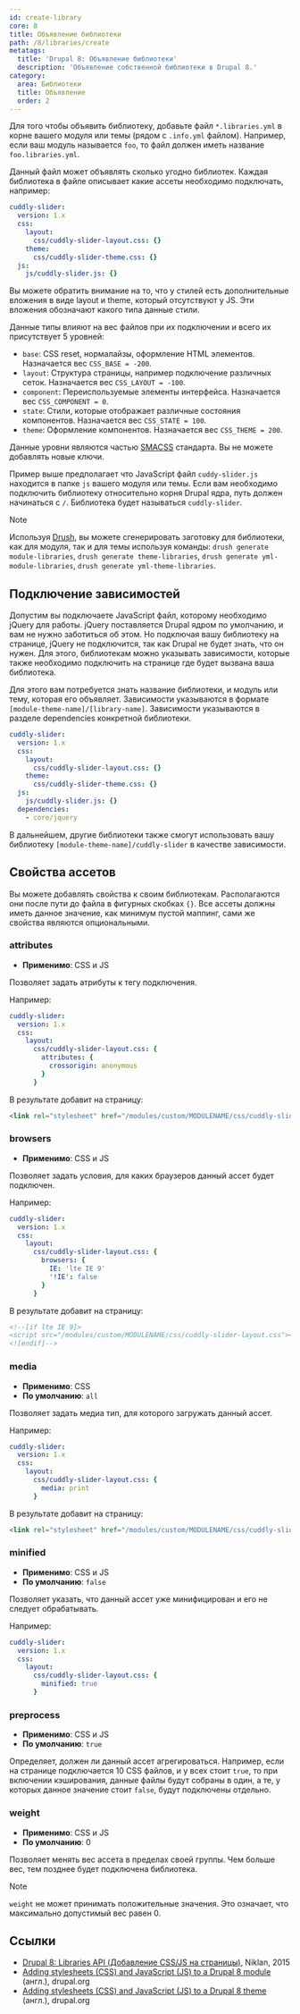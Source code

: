 ```yaml
---
id: create-library
core: 8
title: Объявление библиотеки
path: /8/libraries/create
metatags:
  title: 'Drupal 8: Объявление библиотеки'
  description: 'Объявление собственной библиотеки в Drupal 8.'
category:
  area: Библиотеки
  title: Объявление
  order: 2
---
```


Для того чтобы объявить библиотеку, добавьте файл `*.libraries.yml` в корне вашего модуля или темы (рядом с `.info.yml` файлом). Например, если ваш модуль называется `foo`, то файл должен иметь название `foo.libraries.yml`.

Данный файл может объявлять сколько угодно библиотек. Каждая библиотека в файле описывает какие ассеты необходимо подключать, например:

```yaml
cuddly-slider:
  version: 1.x
  css:
    layout:
      css/cuddly-slider-layout.css: {}
    theme:
      css/cuddly-slider-theme.css: {}
  js:
    js/cuddly-slider.js: {}
```

Вы можете обратить внимание на то, что у стилей есть дополнительные вложения в виде layout и theme, который отсутствуют у JS. Эти вложения обозначают какого типа данные стили.

Данные типы влияют на вес файлов при их подключении и всего их присутствует 5 уровней:

- `base`: CSS reset, нормалайзы, оформление HTML элементов. Назначается вес `CSS_BASE = -200`.
- `layout`: Структура страницы, например подключение различных сеток. Назначается вес `CSS_LAYOUT = -100`.
- `component`: Переиспользуемые элементы интерфейса. Назначается вес `CSS_COMPONENT = 0`.
- `state`: Стили, которые отображает различные состояния компонентов. Назначается вес `CSS_STATE = 100`.
- `theme`: Оформление компонентов. Назначается вес `CSS_THEME = 200`.

Данные уровни являются частью [SMACSS](https://smacss.com/) стандарта. Вы не можете добавлять новые ключи.

Пример выше предполагает что JavaScript файл `cuddy-slider.js` находится в папке `js` вашего модуля или темы. Если вам необходимо подключить библиотеку относительно корня Drupal ядра, путь должен начинаться с `/`. Библиотека будет называться `cuddly-slider`.

> [!NOTE]
> Используя [Drush](../../drush.md), вы можете сгенерировать заготовку для библиотеки, как для модуля, так и для темы используя команды: `drush generate module-libraries`, `drush generate theme-libraries`, `drush generate yml-module-libraries`, `drush generate yml-theme-libraries`.

## Подключение зависимостей
 
Допустим вы подключаете JavaScript файл, которому необходимо jQuery для работы. jQuery поставляется Drupal ядром по умолчанию, и вам не нужно заботиться об этом. Но подключая вашу библиотеку на странице, jQuery не подключится, так как Drupal не будет знать, что он нужен. Для этого, библиотекам можно указывать зависимости, которые также необходимо подключить на странице где будет вызвана ваша библиотека.

Для этого вам потребуется знать название библиотеки, и модуль или тему, которая его объявляет. Зависимости указываются в формате `[module-theme-name]/[library-name]`. Зависимости указываются в разделе dependencies конкретной библиотеки. 

```yaml
cuddly-slider:
  version: 1.x
  css:
    layout:
      css/cuddly-slider-layout.css: {}
    theme:
      css/cuddly-slider-theme.css: {}
  js:
    js/cuddly-slider.js: {}
  dependencies:
    - core/jquery
```
 
В дальнейшем, другие библиотеки также смогут использовать вашу библиотеку `[module-theme-name]/cuddly-slider` в качестве зависимости.

## Свойства ассетов

Вы можете добавлять свойства к своим библиотекам. Располагаются они после пути до файла в фигурных скобках `{}`. Все ассеты должны иметь данное значение, как минимум пустой маппинг, сами же свойства являются опциональными.

### attributes

- **Применимо**: CSS и JS

Позволяет задать атрибуты к тегу подключения.

Например:

```yaml
cuddly-slider:
  version: 1.x
  css:
    layout:
      css/cuddly-slider-layout.css: {
        attributes: {
          crossorigin: anonymous
        }
      }
```

В результате добавит на страницу:
 
```html
<link rel="stylesheet" href="/modules/custom/MODULENAME/css/cuddly-slider-layout.css" crossorigin="anonymous">
```

### browsers

- **Применимо**: CSS и JS

Позволяет задать условия, для каких браузеров данный ассет будет подключен.

Например:

```yaml
cuddly-slider:
  version: 1.x
  css:
    layout:
      css/cuddly-slider-layout.css: {
        browsers: {
          IE: 'lte IE 9'
          '!IE': false
        }
      }
```
 
В результате добавит на страницу:
 
```html
<!--[if lte IE 9]>
<script src="/modules/custom/MODULENAME/css/cuddly-slider-layout.css"></script>
<![endif]-->
```

### media

- **Применимо**: CSS
- **По умолчанию**: `all`

Позволяет задать медиа тип, для которого загружать данный ассет.

Например:

```yaml
cuddly-slider:
  version: 1.x
  css:
    layout:
      css/cuddly-slider-layout.css: {
        media: print
      }
```
 
В результате добавит на страницу:
 
```html
<link rel="stylesheet" href="/modules/custom/MODULENAME/css/cuddly-slider-layout.css" media="print">
```

### minified

- **Применимо**: CSS и JS
- **По умолчанию**: `false`

Позволяет указать, что данный ассет уже минифицирован и его не следует обрабатывать.
 
Например:

```yaml
cuddly-slider:
  version: 1.x
  css:
    layout:
      css/cuddly-slider-layout.css: {
        minified: true
      }
```

### preprocess

- **Применимо**: CSS и JS
- **По умолчанию**: `true`

Определяет, должен ли данный ассет агрегироваться. Например, если на странице подключается 10 CSS файлов, и у всех стоит `true`, то при включении кэширования, данные файлы будут собраны в один, а те, у которых данное значение стоит `false`, будут подключены отдельно.

### weight

- **Применимо**: CSS и JS
- **По умолчанию**: 0

Позволяет менять вес ассета в пределах своей группы. Чем больше вес, тем позднее будет подключена библиотека.

> [!NOTE]
> `weight` не может принимать положительные значения. Это означает, что максимально допустимый вес равен 0.

## Ссылки

- [Drupal 8: Libraries API (Добавление CSS/JS на страницы)](https://niklan.net/blog/72), Niklan, 2015
- [Adding stylesheets (CSS) and JavaScript (JS) to a Drupal 8 module](https://www.drupal.org/docs/8/creating-custom-modules/adding-stylesheets-css-and-javascript-js-to-a-drupal-8-module) (англ.), drupal.org
- [Adding stylesheets (CSS) and JavaScript (JS) to a Drupal 8 theme](https://www.drupal.org/docs/8/theming/adding-stylesheets-css-and-javascript-js-to-a-drupal-8-theme) (англ.), drupal.org
